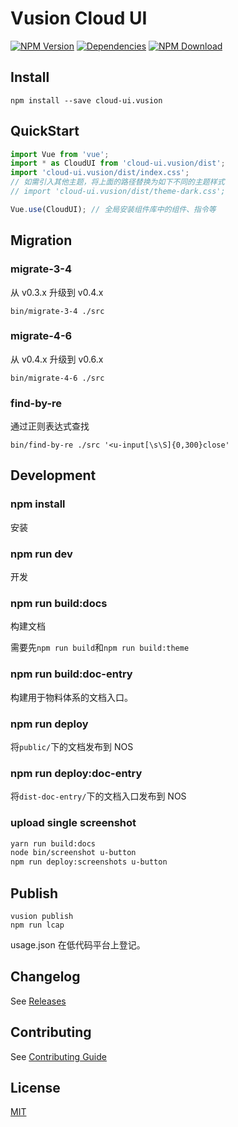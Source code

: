 # Vusion Cloud UI

[![NPM Version][npm-img]][npm-url]
[![Dependencies][david-img]][david-url]
[![NPM Download][download-img]][download-url]

[npm-img]: http://img.shields.io/npm/v/cloud-ui.vusion.svg?style=flat-square
[npm-url]: http://npmjs.org/package/cloud-ui.vusion
[david-img]: http://img.shields.io/david/vusion/cloud-ui.svg?style=flat-square
[david-url]: https://david-dm.org/vusion/cloud-ui
[download-img]: https://img.shields.io/npm/dm/cloud-ui.vusion.svg?style=flat-square
[download-url]: https://npmjs.org/package/cloud-ui.vusion

## Install
``` shell
npm install --save cloud-ui.vusion
```

## QuickStart

``` javascript
import Vue from 'vue';
import * as CloudUI from 'cloud-ui.vusion/dist';
import 'cloud-ui.vusion/dist/index.css';
// 如需引入其他主题，将上面的路径替换为如下不同的主题样式
// import 'cloud-ui.vusion/dist/theme-dark.css';

Vue.use(CloudUI); // 全局安装组件库中的组件、指令等
```

## Migration

### migrate-3-4

从 v0.3.x 升级到 v0.4.x

``` shell
bin/migrate-3-4 ./src
```

### migrate-4-6

从 v0.4.x 升级到 v0.6.x

``` shell
bin/migrate-4-6 ./src
```

### find-by-re

通过正则表达式查找

``` shell
bin/find-by-re ./src '<u-input[\s\S]{0,300}close'
```

## Development

### npm install

安装

### npm run dev

开发

### npm run build:docs

构建文档

需要先`npm run build`和`npm run build:theme`

### npm run build:doc-entry

构建用于物料体系的文档入口。

### npm run deploy

将`public/`下的文档发布到 NOS

### npm run deploy:doc-entry

将`dist-doc-entry/`下的文档入口发布到 NOS


### upload single screenshot

```sh
yarn run build:docs
node bin/screenshot u-button
npm run deploy:screenshots u-button
```

## Publish

```
vusion publish
npm run lcap
```

usage.json 在低代码平台上登记。

## Changelog

See [Releases](https://github.com/vusion/cloud-ui/releases)

## Contributing

See [Contributing Guide](https://github.com/vusion/DOCUMENTATION/issues/8)

## License

[MIT](LICENSE)
